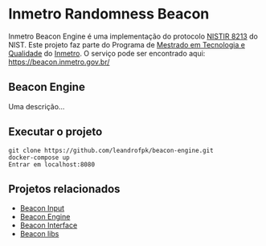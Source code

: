 # Inmetro Randomness Beacon

Inmetro Beacon Engine é uma implementação do protocolo [NISTIR 8213](https://csrc.nist.gov/projects/interoperable-randomness-beacons) do NIST.  Este projeto faz parte do Programa de [Mestrado em Tecnologia e Qualidade](http://www.inmetro.gov.br/ensino_e_pesquisa/mpmq/index.asp) do [Inmetro](https://www4.inmetro.gov.br/).  O serviço pode ser encontrado aqui: https://beacon.inmetro.gov.br/

## Beacon Engine

Uma descrição...

## Executar o projeto

```
git clone https://github.com/leandrofpk/beacon-engine.git
docker-compose up
Entrar em localhost:8080
```

## Projetos relacionados

 * [Beacon Input](https://github.com/leandrofpk/beacon-input)
 * [Beacon Engine](https://github.com/leandrofpk/beacon-engine)
 * [Beacon Interface](https://github.com/leandrofpk/beacon-interface) 
 * [Beacon libs](https://github.com/leandrofpk/beacon-libs)
